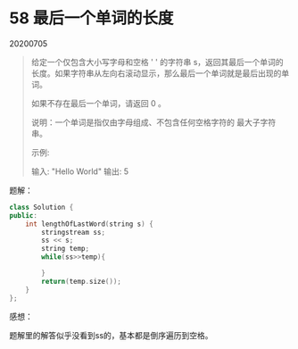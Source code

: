 # 58 最后一个单词的长度

20200705

> 给定一个仅包含大小写字母和空格 ' ' 的字符串 s，返回其最后一个单词的长度。如果字符串从左向右滚动显示，那么最后一个单词就是最后出现的单词。
>
> 如果不存在最后一个单词，请返回 0 。
>
> 说明：一个单词是指仅由字母组成、不包含任何空格字符的 最大子字符串。
>
>  
>
> 示例:
>
> 输入: "Hello World"
> 输出: 5

题解：

```c++
class Solution {
public:
    int lengthOfLastWord(string s) {
        stringstream ss;
        ss << s;
        string temp;
        while(ss>>temp){

        }
        return(temp.size());
    }
};
```

感想：

题解里的解答似乎没看到ss的，基本都是倒序遍历到空格。